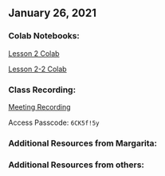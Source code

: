 ## January 26, 2021 

### Colab Notebooks:
[Lesson 2 Colab](https://colab.research.google.com/drive/1hfPmQuQlT8ej67CfartBPY6ejomFc_hm?usp=sharing)

[Lesson 2-2 Colab](https://colab.research.google.com/drive/1glHJGdIjZOKfjQb49SJqlmuWPvLRkfsO?usp=sharing)

### Class Recording:
[Meeting Recording](https://us02web.zoom.us/rec/share/qZDk56UuqL8fd9l3c-IrTrucWq8o7DRNvmKfl9kp0JcBRkrob2ZKnt5EH1ET10p-.-jZUwQRxVrkPY7H-)

Access Passcode: `6CK5f!5y`

### Additional Resources from Margarita:

### Additional Resources from others: 
